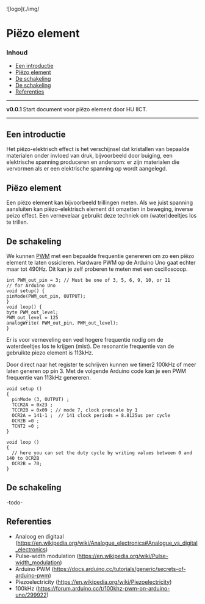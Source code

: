 ![logo](./img/ [](logo-id)

# Piëzo element[](title-id) <!-- omit in toc -->

### Inhoud[](toc-id) <!-- omit in toc -->

- [Een introductie](#een-introductie)
- [Piëzo element](#piëzo-element)
- [De schakeling](#de-schakeling)
- [De schakeling](#de-schakeling-1)
- [Referenties](#referenties)

---

**v0.0.1 [](version-id)** Start document voor piëzo element door HU IICT[](author-id).

---

## Een introductie

Het piëzo-elektrisch effect is het verschijnsel dat kristallen van bepaalde materialen onder invloed van druk, bijvoorbeeld door buiging, een elektrische spanning produceren en andersom: er zijn materialen die vervormen als er een elektrische spanning op wordt aangelegd.

## Piëzo element

Een piëzo element kan bijvoorbeeld trillingen meten. Als we juist spanning aansluiten kan piëzo-elektrisch element dit omzetten in beweging, inverse peizo effect. Een vernevelaar gebruikt deze techniek om (water)deeltjes los te trillen.

## De schakeling

We kunnen [PWM](../../communicatie/analoog-en-digitaal/DAC/README.md) met een bepaalde frequentie genereren om zo een piëzo element te laten ossicleren. Hardware PWM op de Arduino Uno gaat echter maar tot 490Hz. Dit kan je zelf proberen te meten met een oscilloscoop. 

```Arduino
int PWM_out_pin = 3; // Must be one of 3, 5, 6, 9, 10, or 11
// for Arduino Uno
void setup() {
pinMode(PWM_out_pin, OUTPUT);
}
void loop() {
byte PWM_out_level;
PWM_out_level = 125
analogWrite( PWM_out_pin, PWM_out_level);
}
```

Er is voor verneveling een veel hogere frequentie nodig om de waterdeeltjes los te krijgen (mist). De resonantie frequentie van de gebruikte piezo element is 113kHz. 

Door direct naar het register te schrijven kunnen we timer2 100kHz of meer laten generen op pin 3. Met de volgende Arduino code kan je een PWM frequentie van 113kHz genereren.

```Arduino
void setup ()
{
  pinMode (3, OUTPUT) ;
  TCCR2A = 0x23 ;
  TCCR2B = 0x09 ; // mode 7, clock prescale by 1
  OCR2A = 141-1 ;  // 141 clock periods = 8.8125us per cycle
  OCR2B =0 ;
  TCNT2 =0 ;
}

void loop ()
{
  // here you can set the duty cycle by writing values between 0 and 140 to OCR2B
  OCR2B = 70;
}
```

## De schakeling
-todo-

## Referenties

- Analoog en digitaal (<https://en.wikipedia.org/wiki/Analogue_electronics#Analogue_vs_digital_electronics>)
- Pulse-width modulation (<https://en.wikipedia.org/wiki/Pulse-width_modulation>)
- Arduino PWM (<https://docs.arduino.cc/tutorials/generic/secrets-of-arduino-pwm>)
- Piezoelectricity (<https://en.wikipedia.org/wiki/Piezoelectricity>)
- 100kHz (<https://forum.arduino.cc/t/100khz-pwm-on-arduino-uno/299922>)